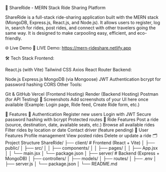 🚗 ShareRide - MERN Stack Ride Sharing Platform

ShareRide is a full-stack ride-sharing application built with the MERN stack (MongoDB, Express.js, React.js, and Node.js). It allows users to register, log in, search for rides, post rides, and connect with other travelers going the same way. It is designed to make carpooling easy, efficient, and eco-friendly.

🌐 Live Demo
🚀 LIVE Demo: https://mern-rideshare.netlify.app

🛠️ Tech Stack
Frontend:

React.js (with Vite)
Tailwind CSS
Axios
React Router
Backend:

Node.js
Express.js
MongoDB (via Mongoose)
JWT Authentication
bcrypt for password hashing
CORS
Other Tools:

Git & GitHub
Vercel (Frontend Hosting)
Render (Backend Hosting)
Postman (for API Testing)
📸 Screenshots
Add screenshots of your UI here once available
(Example: Login page, Ride feed, Create Ride form, etc.)

🔐 Features
👤 Authentication
Register new users
Login with JWT
Secure password hashing with bcrypt
Protected routes
🚙 Ride Features
Post a ride (source, destination, date, available seats, etc.)
Browse all available rides
Filter rides by location or date
Contact driver (feature pending)
👥 User Features
Profile management
View posted rides
Delete or update a ride
🗂️ Project Structure
ShareRide/
├── client/               # Frontend (React + Vite)
│   ├── public/
│   ├── src/
│   │   ├── components/
│   │   ├── pages/
│   │   ├── App.jsx
│   │   └── main.jsx
│   └── package.json
│
├── server/               # Backend (Express + MongoDB)
│   ├── controllers/
│   ├── models/
│   ├── routes/
│   ├── .env
│   ├── server.js
│   └── package.json
│
└── README.md
